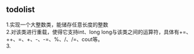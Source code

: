 ## todolist
1.实现一个大整数类，能储存任意长度的整数  
2.对该类进行重载，使得它支持int、long long与该类之间的运算符，具体有+=、
++、=、+、-、-=、%、/、/=、cout等。  
3.